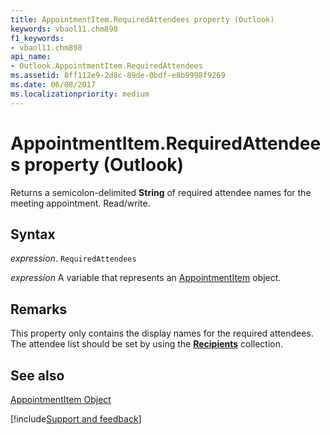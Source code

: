 ```yaml
---
title: AppointmentItem.RequiredAttendees property (Outlook)
keywords: vbaol11.chm898
f1_keywords:
- vbaol11.chm898
api_name:
- Outlook.AppointmentItem.RequiredAttendees
ms.assetid: 8ff112e9-2d8c-89de-0bdf-e8b9998f9269
ms.date: 06/08/2017
ms.localizationpriority: medium
---
```



# AppointmentItem.RequiredAttendees property (Outlook)

Returns a semicolon-delimited **String** of required attendee names for the meeting appointment. Read/write.


## Syntax

_expression_. `RequiredAttendees`

_expression_ A variable that represents an [AppointmentItem](Outlook.AppointmentItem.md) object.


## Remarks

This property only contains the display names for the required attendees. The attendee list should be set by using the **[Recipients](Outlook.Recipients.md)** collection.


## See also


[AppointmentItem Object](Outlook.AppointmentItem.md)

[!include[Support and feedback](~/includes/feedback-boilerplate.md)]